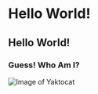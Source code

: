# Hello World!
## Hello World!
### Guess! Who Am I?
![Image of Yaktocat](https://octodex.github.com/images/yaktocat.png)
